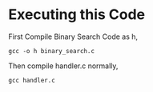 # Executing this Code

First Compile Binary Search Code as h,

`gcc -o h binary_search.c`

Then compile handler.c normally,

`gcc handler.c`